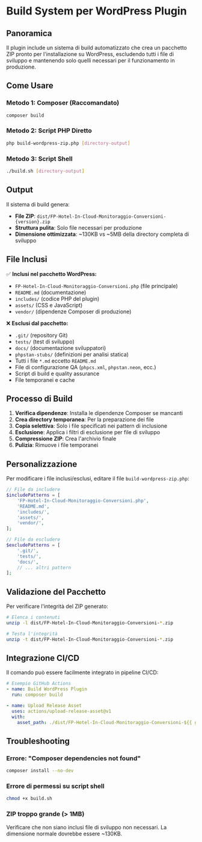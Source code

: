 # Build System per WordPress Plugin

## Panoramica

Il plugin include un sistema di build automatizzato che crea un pacchetto ZIP pronto per l'installazione su WordPress, escludendo tutti i file di sviluppo e mantenendo solo quelli necessari per il funzionamento in produzione.

## Come Usare

### Metodo 1: Composer (Raccomandato)

```bash
composer build
```

### Metodo 2: Script PHP Diretto

```bash
php build-wordpress-zip.php [directory-output]
```

### Metodo 3: Script Shell

```bash
./build.sh [directory-output]
```

## Output

Il sistema di build genera:

- **File ZIP**: `dist/FP-Hotel-In-Cloud-Monitoraggio-Conversioni-{version}.zip`
- **Struttura pulita**: Solo file necessari per produzione
- **Dimensione ottimizzata**: ~130KB vs ~5MB della directory completa di sviluppo

## File Inclusi

✅ **Inclusi nel pacchetto WordPress:**
- `FP-Hotel-In-Cloud-Monitoraggio-Conversioni.php` (file principale)
- `README.md` (documentazione)
- `includes/` (codice PHP del plugin)
- `assets/` (CSS e JavaScript)
- `vendor/` (dipendenze Composer di produzione)

❌ **Esclusi dal pacchetto:**
- `.git/` (repository Git)
- `tests/` (test di sviluppo)
- `docs/` (documentazione sviluppatori)
- `phpstan-stubs/` (definizioni per analisi statica)
- Tutti i file `*.md` eccetto `README.md`
- File di configurazione QA (`phpcs.xml`, `phpstan.neon`, ecc.)
- Script di build e quality assurance
- File temporanei e cache

## Processo di Build

1. **Verifica dipendenze**: Installa le dipendenze Composer se mancanti
2. **Crea directory temporanea**: Per la preparazione dei file
3. **Copia selettiva**: Solo i file specificati nei pattern di inclusione
4. **Esclusione**: Applica i filtri di esclusione per file di sviluppo
5. **Compressione ZIP**: Crea l'archivio finale
6. **Pulizia**: Rimuove i file temporanei

## Personalizzazione

Per modificare i file inclusi/esclusi, editare il file `build-wordpress-zip.php`:

```php
// File da includere
$includePatterns = [
    'FP-Hotel-In-Cloud-Monitoraggio-Conversioni.php',
    'README.md',
    'includes/',
    'assets/',
    'vendor/',
];

// File da escludere
$excludePatterns = [
    '.git/',
    'tests/',
    'docs/',
    // ... altri pattern
];
```

## Validazione del Pacchetto

Per verificare l'integrità del ZIP generato:

```bash
# Elenca i contenuti
unzip -l dist/FP-Hotel-In-Cloud-Monitoraggio-Conversioni-*.zip

# Testa l'integrità
unzip -t dist/FP-Hotel-In-Cloud-Monitoraggio-Conversioni-*.zip
```

## Integrazione CI/CD

Il comando può essere facilmente integrato in pipeline CI/CD:

```yaml
# Esempio GitHub Actions
- name: Build WordPress Plugin
  run: composer build

- name: Upload Release Asset
  uses: actions/upload-release-asset@v1
  with:
    asset_path: ./dist/FP-Hotel-In-Cloud-Monitoraggio-Conversioni-${{ github.ref_name }}.zip
```

## Troubleshooting

### Errore: "Composer dependencies not found"
```bash
composer install --no-dev
```

### Errore di permessi su script shell
```bash
chmod +x build.sh
```

### ZIP troppo grande (> 1MB)
Verificare che non siano inclusi file di sviluppo non necessari. La dimensione normale dovrebbe essere ~130KB.